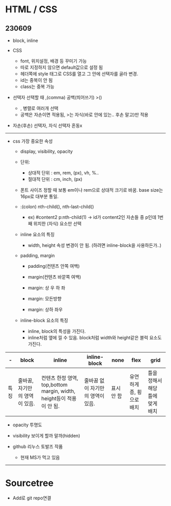 ﻿
# HTML / CSS

## 230609

- block, inline

- CSS
  - font, 위치설정, 배경 등 꾸미기 가능
  - 따로 지정하지 않으면 default값으로 설정 됨
  - 헤더쪽에 style 태그로 CSS를 열고 그 안에 선택자를 골라 변경.
  - id는 중복이 안 됨
  - class는 중복 가능

- 선택자 선택할 때 ,(comma) 공백(띄어쓰기) >()
  - , 병렬로 여러개 선택
  - 공백은 자손이면 적용됨, >는 자식(바로 안에 있는.. 후손 말고)만 적용

- 자손(후손) 선택자, 자식 선택자 혼동x


---
- css 가장 중요한 속성
  - display, visibility, opacity
  - 단위:
    - 상대적 단위 : em, rem, (px), vh, %..
    - 절대적 단위 : cm, inch, (px)

  - 폰트 사이즈 정할 때 보통 em이나 rem으로 상대적 크기로 바꿈. base size는 16px로 대부분 통일.

  - :(colon) nth-child(), nth-last-child()
    - ex) #content2 p:nth-child(1) -> id가 content2인 자손들 중 p인데 1번째 위치한 (자식) 요소만 선택


  - inline 요소의 특징
    - width, height 속성 변경이 안 됨. (하려면 inline-block을 사용하든가..)


  - padding, margin
    - padding(컨텐츠 안쪽 여백)
    - margin(컨텐츠 바깥쪽 여백)

    - margin: 상 우 하 좌
    - margin: 모든방향
    - margin: 상하 좌우


  - inline-block 요소의 특징
    - inline, block의 특성을 가진다.
    - inline처럼 옆에 낄 수 있음. block처럼 width와 height같은 블럭 요소도 가진다.

| -    | block                         | inline                                                               | inline-block                      | none       | flex                     | grid                            |
| ---- | ----------------------------- | -------------------------------------------------------------------- | --------------------------------- | ---------- | ------------------------ | ------------------------------- |
| 특징 | 줄바꿈, 자기만의 영역이 있음. | 컨텐츠 한정 영역, top,bottom margin, width, height등이 적용이 안 됨. | 줄바꿈 없이 자기만의 영역이 있음. | 표시 안 함 | 유연하게 종, 횡으로 배치 | 틀을 정해서 해당 틀에 맞게 배치 |


  -  opacity 투명도
  -  visibility 보이게 할까 말까(hidden)

  - github 리누스 토발즈 작품
    - 현재 MS가 먹고 있음


------
# Sourcetree

  - Add로 git repo연결










